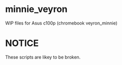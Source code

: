 # minnie_veyron
WIP files for Asus c100p (chromebook veyron_minnie)

# NOTICE
These scripts are likey to be broken.
